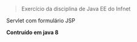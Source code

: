 > Exercício da disciplina de Java EE do Infnet

Servlet com formulário JSP

**Contruído em java 8**
